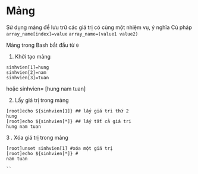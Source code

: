 # Mảng

Sử dụng mảng để lưu trữ các giá trị có cùng một nhiệm vụ, ý nghĩa
Cú pháp
`array_name[index]=value`
`array_name=(value1 value2)`

Mảng trong Bash bắt đầu từ `0`
1. Khởi tạo mảng
```
sinhvien[1]=hung
sinhvien[2]=nam
sinhvien[3]=tuan
```

hoặc
sinhvien= [hung nam tuan]

2. Lấy giá trị trong mảng

```
[root]echo ${sinhvien[1]} ## lấy giá tri thứ 2
hung
[root]echo ${sinhvien[*]} ## lấy tất cả giá trị
hung nam tuan

```
3 . Xóa giá trị trong mảng
```
[root]unset sinhvien[1] #xóa một giá trị
[root]echo ${sinhvien[*]} # 
nam tuan

``
